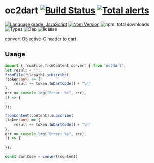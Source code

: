 
# oc2dart  [![Build Status](https://travis-ci.org/bung87/oc2dart.svg?branch=master)](https://travis-ci.org/bung87/oc2dart)  [![Total alerts](https://img.shields.io/lgtm/alerts/g/bung87/oc2dart.svg?logo=lgtm&logoWidth=18)](https://lgtm.com/projects/g/bung87/oc2dart/alerts/)
[![Language grade: JavaScript](https://img.shields.io/lgtm/grade/javascript/g/bung87/oc2dart.svg?logo=lgtm&logoWidth=18)](https://lgtm.com/projects/g/bung87/oc2dart/context:javascript) [![Npm Version](https://badgen.net/npm/v/oc2dart)](https://www.npmjs.com/package/oc2dart)  ![npm: total downloads](https://badgen.net/npm/dt/oc2dart) ![Types](https://badgen.net/npm/types/oc2dart) ![Dep](https://badgen.net/david/dep/bung87/oc2dart) ![license](https://badgen.net/npm/license/oc2dart)

convert Objective-C header to dart


## Usage  

``` typescript
import { fromFile,fromContent,convert } from 'oc2dart';
let result = "";
fromFile(filepath).subscribe(
(token:any) => {
    result += token.toDartCode() + "\n"
},
err => console.log("Error: %s", err),
() => {
    
});

fromContent(content).subscribe(
(token:any) => {
    result += token.toDartCode() + "\n"
},
err => console.log("Error: %s", err),
() => {
    
});

const dartCode = convert(content)

```